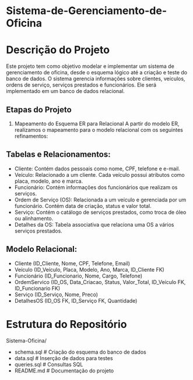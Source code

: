 # Sistema-de-Gerenciamento-de-Oficina

# Descrição do Projeto
Este projeto tem como objetivo modelar e implementar um sistema de gerenciamento de oficina, desde o esquema lógico até a criação e teste do banco de dados. O sistema gerencia informações sobre clientes, veículos, ordens de serviço, serviços prestados e funcionários. Ele será implementado em um banco de dados relacional.

## Etapas do Projeto
1. Mapeamento do Esquema ER para Relacional
A partir do modelo ER, realizamos o mapeamento para o modelo relacional com os seguintes refinamentos:

## Tabelas e Relacionamentos:
* Cliente: Contém dados pessoais como nome, CPF, telefone e e-mail.
* Veículo: Relacionado a um cliente. Cada veículo possui atributos como placa, modelo, ano e marca.
* Funcionário: Contém informações dos funcionários que realizam os serviços.
* Ordem de Serviço (OS): Relacionada a um veículo e gerenciada por um funcionário. Contém data de criação, status e valor total.
* Serviço: Contém o catálogo de serviços prestados, como troca de óleo ou alinhamento.
* Detalhes da OS: Tabela associativa que relaciona uma OS a vários serviços prestados.

## Modelo Relacional:
* Cliente (ID_Cliente, Nome, CPF, Telefone, Email)
* Veículo (ID_Veículo, Placa, Modelo, Ano, Marca, ID_Cliente FK)
* Funcionário (ID_Funcionario, Nome, Cargo, Telefone)
* OrdemServico (ID_OS, Data_Criacao, Status, Valor_Total, ID_Veículo FK, ID_Funcionario FK)
* Serviço (ID_Serviço, Nome, Preco)
* DetalhesOS (ID_OS FK, ID_Serviço FK, Quantidade)

# Estrutura do Repositório

Sistema-Oficina/

*  schema.sql         # Criação do esquema do banco de dados
*  data.sql           # Inserção de dados para testes
*  queries.sql        # Consultas SQL
*  README.md          # Documentação do projeto
